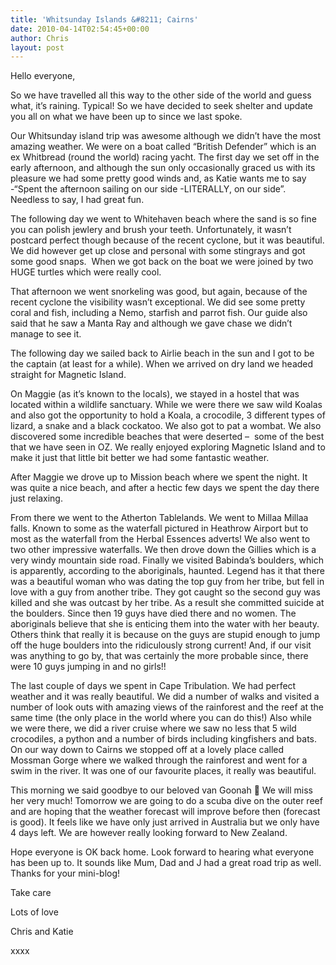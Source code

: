 ```yaml
---
title: 'Whitsunday Islands &#8211; Cairns'
date: 2010-04-14T02:54:45+00:00
author: Chris
layout: post
---
```

Hello everyone,

So we have travelled all this way to the other side of the world and guess what, it&#8217;s raining. Typical! So we have decided to seek shelter and update you all on what we have been up to since we last spoke.

Our Whitsunday island trip was awesome although we didn&#8217;t have the most amazing weather. We were on a boat called &#8220;British Defender&#8221; which is an ex Whitbread (round the world) racing yacht. The first day we set off in the early afternoon, and although the sun only occasionally graced us with its pleasure we had some pretty good winds and, as Katie wants me to say -&#8220;Spent the afternoon sailing on our side -LITERALLY, on our side&#8221;. Needless to say, I had great fun.

The following day we went to Whitehaven beach where the sand is so fine you can polish jewlery and brush your teeth. Unfortunately, it wasn&#8217;t postcard perfect though because of the recent cyclone, but it was beautiful. We did however get up close and personal with some stingrays and got some good snaps.  When we got back on the boat we were joined by two HUGE turtles which were really cool.

That afternoon we went snorkeling was good, but again, because of the recent cyclone the visibility wasn&#8217;t exceptional. We did see some pretty coral and fish, including a Nemo, starfish and parrot fish. Our guide also said that he saw a Manta Ray and although we gave chase we didn&#8217;t manage to see it.

The following day we sailed back to Airlie beach in the sun and I got to be the captain (at least for a while). When we arrived on dry land we headed straight for Magnetic Island.

On Maggie (as it&#8217;s known to the locals), we stayed in a hostel that was located within a wildlife sanctuary. While we were there we saw wild Koalas and also got the opportunity to hold a Koala, a crocodile, 3 different types of lizard, a snake and a black cockatoo. We also got to pat a wombat. We also discovered some incredible beaches that were deserted &#8211;  some of the best that we have seen in OZ. We really enjoyed exploring Magnetic Island and to make it just that little bit better we had some fantastic weather.

After Maggie we drove up to Mission beach where we spent the night. It was quite a nice beach, and after a hectic few days we spent the day there just relaxing.

From there we went to the Atherton Tablelands. We went to Millaa Millaa falls. Known to some as the waterfall pictured in Heathrow Airport but to most as the waterfall from the Herbal Essences adverts! We also went to two other impressive waterfalls. We then drove down the Gillies which is a very windy mountain side road. Finally we visited Babinda&#8217;s boulders, which is apparently, according to the aboriginals, haunted. Legend has it that there was a beautiful woman who was dating the top guy from her tribe, but fell in love with a guy from another tribe. They got caught so the second guy was killed and she was outcast by her tribe. As a result she committed suicide at the boulders. Since then 19 guys have died there and no women. The aboriginals believe that she is enticing them into the water with her beauty. Others think that really it is because on the guys are stupid enough to jump off the huge boulders into the ridiculously strong current! And, if our visit was anything to go by, that was certainly the more probable since, there were 10 guys jumping in and no girls!!

The last couple of days we spent in Cape Tribulation. We had perfect weather and it was really beautiful. We did a number of walks and visited a number of look outs with amazing views of the rainforest and the reef at the same time (the only place in the world where you can do this!) Also while we were there, we did a river cruise where we saw no less that 5 wild crocodiles, a python and a number of birds including kingfishers and bats. On our way down to Cairns we stopped off at a lovely place called Mossman Gorge where we walked through the rainforest and went for a swim in the river. It was one of our favourite places, it really was beautiful.

This morning we said goodbye to our beloved van Goonah 🙁 We will miss her very much! Tomorrow we are going to do a scuba dive on the outer reef and are hoping that the weather forecast will improve before then (forecast is good). It feels like we have only just arrived in Australia but we only have 4 days left. We are however really looking forward to New Zealand.

Hope everyone is OK back home. Look forward to hearing what everyone has been up to. It sounds like Mum, Dad and J had a great road trip as well. Thanks for your mini-blog!

Take care

Lots of love

Chris and Katie

xxxx
